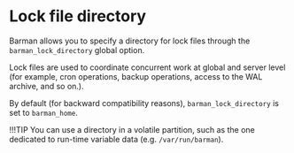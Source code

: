 # Lock file directory

Barman allows you to specify a directory for lock files through the `barman_lock_directory` global option.

Lock files are used to coordinate concurrent work at global and server level (for example, cron operations, backup operations, access to the WAL archive, and so on.).

By default (for backward compatibility reasons), `barman_lock_directory` is set to `barman_home`.

!!!TIP
    You can use a directory in a volatile partition, such as the one dedicated to run-time variable data (e.g. `/var/run/barman`).